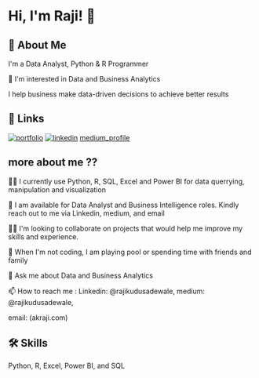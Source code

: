 # Hi, I'm Raji! 👋

## 🚀 About Me
I'm a Data Analyst, Python & R Programmer

👀 I'm interested in Data and Business Analytics

I help business make data-driven decisions to achieve better results

## 🔗 Links
[![portfolio](https://img.shields.io/badge/my_portfolio-000?style=for-the-badge&logo=ko-fi&logoColor=white)](https://akraji.com/)
[![linkedin](https://img.shields.io/badge/linkedin-0A66C2?style=for-the-badge&logo=linkedin&logoColor=white)](https://www.linkedin.com/in/kudus-adewale-raji-65a400134/)
[medium_profile](https://medium.com/@rajikudusadewale)


## more about me ??
👩‍💻 I currently use Python, R, SQL, Excel and Power BI for data querrying, manipulation and visualization

💞️ I am available for Data Analyst and Business Intelligence roles. Kindly reach out to me via Linkedin, medium, and email

👯‍♀️ I'm looking to collaborate on projects that would help me improve my skills and experience.

🎥 When I'm not coding, I am playing pool or spending time with friends and family 

💬 Ask me about Data and Business Analytics 

📫 How to reach me : Linkedin: @rajikudusadewale, medium: @rajikudusadewale, 

email: (akraji.com)

## 🛠 Skills
Python, R, Excel, Power BI, and SQL
